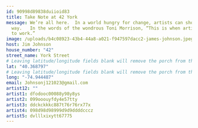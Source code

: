 ```yaml
---
id: 90998d89838duiioid83
title: Take Note at 42 York
message: We’re all here.  In a world hungry for change, artists can show the
  way.   In the words of the wondrous Toni Morrison, “This is when artists get
  to work.”
image: /uploads/b4c08923-43b4-44a8-a021-f947597dacc2-james-johnson.jpeg
host: Jim Johnson
house_number: "42"
street_name: York Street
# Leaving latitude/longitude fields blank will remove the porch from the Porchfest map.
lat: "40.368797"
# Leaving latitude/longitude fields blank will remove the porch from the Porchfest map.
long: "-74.944487"
email: Johnsonj121023@gmail.com
artist12: ""
artist1: dfodooc00088y98y8ys
artist2: 099ooouyfdy4e57tty
artist3: ddckckkkc887t76r76rx77x
artist4: 098d98d98999d9d9ddddcccz
artist5: dvlllxixytt67775
---
```

